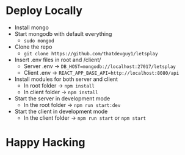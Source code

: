 # Deploy Locally

- Install mongo
- Start mongodb with default everything
  - `sudo mongod`
- Clone the repo
  - `git clone https://github.com/thatdevguy1/letsplay`
- Insert .env files in root and /client/
  - Server .env -> `DB_HOST=mongodb://localhost:27017/letsplay`
  - Client .env -> `REACT_APP_BASE_API=http://localhost:8080/api`
- Install modules for both server and client
  - In root folder -> `npm install`
  - In client folder -> `npm install`
- Start the server in development mode
  - In the root folder -> `npm run start:dev`
- Start the client in development mode
  - In the client folder -> `npm run start` or `npm start`

# Happy Hacking
